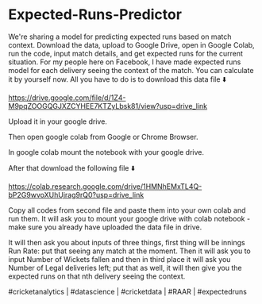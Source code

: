 # Expected-Runs-Predictor
 We're sharing a model for predicting expected runs based on match context. Download the data, upload to Google Drive, open in Google Colab, run the code, input match details, and get expected runs for the current situation.
For my people here on Facebook, I have made expected runs model for each delivery seeing the context of the match. 
You can calculate it by yourself now. 
All you have to do is to download this data file ⬇️

https://drive.google.com/file/d/1Z4-M9pqZOOGQGJXZCYHEE7KTZyLbsk81/view?usp=drive_link

Upload it in your google drive. 

Then open google colab from Google or Chrome Browser. 

In google colab mount the notebook with your google drive. 

After that download the following file ⬇️


https://colab.research.google.com/drive/1HMNhEMxTL4Q-bP2G9wvoXUhUjrag9rQ0?usp=drive_link

Copy all codes from second file and paste them into your own colab and run them. It will ask you to mount your google drive with colab notebook - make sure you already have uploaded the data file in drive. 

It will then ask you about inputs of three things, first thing will be innings Run Rate: put that seeing any match at the moment. 
Then it will ask you to input Number of Wickets fallen and then in third place it will ask you Number of Legal deliveries left; put that as well, it will then give you the expected runs on that nth delivery seeing the context. 

#cricketanalytics | #datascience | #cricketdata | #RAAR | #expectedruns
